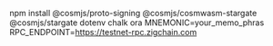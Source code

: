 npm install @cosmjs/proto-signing @cosmjs/cosmwasm-stargate @cosmjs/stargate dotenv chalk ora 
MNEMONIC=your_memo_phras RPC_ENDPOINT=https://testnet-rpc.zigchain.com
